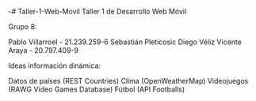 -# Taller-1-Web-Movil
Taller 1 de Desarrollo Web Móvil

Grupo 8:

Pablo Villarroel - 21.239.259-6
Sebastián Pleticosic
Diego Véliz
Vicente Araya - 20.797.409-9


Ideas información dinámica:


Datos de países (REST Countries)
Clima (OpenWeatherMap)
Videojuegos (RAWG Video Games Database)
Fútbol (API Footballs)